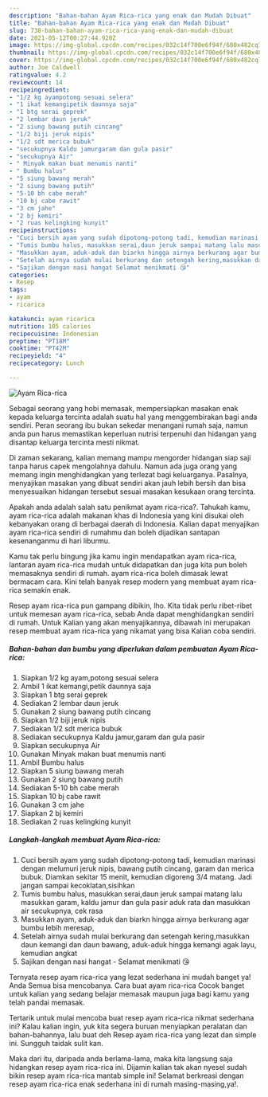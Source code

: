```yaml
---
description: "Bahan-bahan Ayam Rica-rica yang enak dan Mudah Dibuat"
title: "Bahan-bahan Ayam Rica-rica yang enak dan Mudah Dibuat"
slug: 738-bahan-bahan-ayam-rica-rica-yang-enak-dan-mudah-dibuat
date: 2021-05-12T00:27:44.920Z
image: https://img-global.cpcdn.com/recipes/032c14f700e6f94f/680x482cq70/ayam-rica-rica-foto-resep-utama.jpg
thumbnail: https://img-global.cpcdn.com/recipes/032c14f700e6f94f/680x482cq70/ayam-rica-rica-foto-resep-utama.jpg
cover: https://img-global.cpcdn.com/recipes/032c14f700e6f94f/680x482cq70/ayam-rica-rica-foto-resep-utama.jpg
author: Joe Caldwell
ratingvalue: 4.2
reviewcount: 14
recipeingredient:
- "1/2 kg ayampotong sesuai selera"
- "1 ikat kemangipetik daunnya saja"
- "1 btg serai geprek"
- "2 lembar daun jeruk"
- "2 siung bawang putih cincang"
- "1/2 biji jeruk nipis"
- "1/2 sdt merica bubuk"
- "secukupnya Kaldu jamurgaram dan gula pasir"
- "secukupnya Air"
- " Minyak makan buat menumis nanti"
- " Bumbu halus"
- "5 siung bawang merah"
- "2 siung bawang putih"
- "5-10 bh cabe merah"
- "10 bj cabe rawit"
- "3 cm jahe"
- "2 bj kemiri"
- "2 ruas kelingking kunyit"
recipeinstructions:
- "Cuci bersih ayam yang sudah dipotong-potong tadi, kemudian marinasi dengan melumuri jeruk nipis, bawang putih cincang, garam dan merica bubuk. Diamkan sekitar 15 menit, kemudian digoreng 3/4 matang. Jadi jangan sampai kecoklatan,sisihkan"
- "Tumis bumbu halus, masukkan serai,daun jeruk sampai matang lalu masukkan garam, kaldu jamur dan gula pasir aduk rata dan masukkan air secukupnya, cek rasa"
- "Masukkan ayam, aduk-aduk dan biarkn hingga airnya berkurang agar bumbu lebih meresap,"
- "Setelah airnya sudah mulai berkurang dan setengah kering,masukkan daun kemangi dan daun bawang, aduk-aduk hingga kemangi agak layu, kemudian angkat"
- "Sajikan dengan nasi hangat Selamat menikmati 😘"
categories:
- Resep
tags:
- ayam
- ricarica

katakunci: ayam ricarica 
nutrition: 105 calories
recipecuisine: Indonesian
preptime: "PT18M"
cooktime: "PT42M"
recipeyield: "4"
recipecategory: Lunch

---
```



![Ayam Rica-rica](https://img-global.cpcdn.com/recipes/032c14f700e6f94f/680x482cq70/ayam-rica-rica-foto-resep-utama.jpg)

Sebagai seorang yang hobi memasak, mempersiapkan masakan enak kepada keluarga tercinta adalah suatu hal yang menggembirakan bagi anda sendiri. Peran seorang ibu bukan sekedar menangani rumah saja, namun anda pun harus memastikan keperluan nutrisi terpenuhi dan hidangan yang disantap keluarga tercinta mesti nikmat.

Di zaman  sekarang, kalian memang mampu mengorder hidangan siap saji tanpa harus capek mengolahnya dahulu. Namun ada juga orang yang memang ingin menghidangkan yang terlezat bagi keluarganya. Pasalnya, menyajikan masakan yang dibuat sendiri akan jauh lebih bersih dan bisa menyesuaikan hidangan tersebut sesuai masakan kesukaan orang tercinta. 



Apakah anda adalah salah satu penikmat ayam rica-rica?. Tahukah kamu, ayam rica-rica adalah makanan khas di Indonesia yang kini disukai oleh kebanyakan orang di berbagai daerah di Indonesia. Kalian dapat menyajikan ayam rica-rica sendiri di rumahmu dan boleh dijadikan santapan kesenanganmu di hari liburmu.

Kamu tak perlu bingung jika kamu ingin mendapatkan ayam rica-rica, lantaran ayam rica-rica mudah untuk didapatkan dan juga kita pun boleh memasaknya sendiri di rumah. ayam rica-rica boleh dimasak lewat bermacam cara. Kini telah banyak resep modern yang membuat ayam rica-rica semakin enak.

Resep ayam rica-rica pun gampang dibikin, lho. Kita tidak perlu ribet-ribet untuk memesan ayam rica-rica, sebab Anda dapat menghidangkan sendiri di rumah. Untuk Kalian yang akan menyajikannya, dibawah ini merupakan resep membuat ayam rica-rica yang nikamat yang bisa Kalian coba sendiri.

<!--inarticleads1-->

##### Bahan-bahan dan bumbu yang diperlukan dalam pembuatan Ayam Rica-rica:

1. Siapkan 1/2 kg ayam,potong sesuai selera
1. Ambil 1 ikat kemangi,petik daunnya saja
1. Siapkan 1 btg serai geprek
1. Sediakan 2 lembar daun jeruk
1. Gunakan 2 siung bawang putih cincang
1. Siapkan 1/2 biji jeruk nipis
1. Sediakan 1/2 sdt merica bubuk
1. Sediakan secukupnya Kaldu jamur,garam dan gula pasir
1. Siapkan secukupnya Air
1. Gunakan  Minyak makan buat menumis nanti
1. Ambil  Bumbu halus
1. Siapkan 5 siung bawang merah
1. Gunakan 2 siung bawang putih
1. Sediakan 5-10 bh cabe merah
1. Siapkan 10 bj cabe rawit
1. Gunakan 3 cm jahe
1. Siapkan 2 bj kemiri
1. Sediakan 2 ruas kelingking kunyit




<!--inarticleads2-->

##### Langkah-langkah membuat Ayam Rica-rica:

1. Cuci bersih ayam yang sudah dipotong-potong tadi, kemudian marinasi dengan melumuri jeruk nipis, bawang putih cincang, garam dan merica bubuk. Diamkan sekitar 15 menit, kemudian digoreng 3/4 matang. Jadi jangan sampai kecoklatan,sisihkan
1. Tumis bumbu halus, masukkan serai,daun jeruk sampai matang lalu masukkan garam, kaldu jamur dan gula pasir aduk rata dan masukkan air secukupnya, cek rasa
1. Masukkan ayam, aduk-aduk dan biarkn hingga airnya berkurang agar bumbu lebih meresap,
1. Setelah airnya sudah mulai berkurang dan setengah kering,masukkan daun kemangi dan daun bawang, aduk-aduk hingga kemangi agak layu, kemudian angkat
1. Sajikan dengan nasi hangat - Selamat menikmati 😘




Ternyata resep ayam rica-rica yang lezat sederhana ini mudah banget ya! Anda Semua bisa mencobanya. Cara buat ayam rica-rica Cocok banget untuk kalian yang sedang belajar memasak maupun juga bagi kamu yang telah pandai memasak.

Tertarik untuk mulai mencoba buat resep ayam rica-rica nikmat sederhana ini? Kalau kalian ingin, yuk kita segera buruan menyiapkan peralatan dan bahan-bahannya, lalu buat deh Resep ayam rica-rica yang lezat dan simple ini. Sungguh taidak sulit kan. 

Maka dari itu, daripada anda berlama-lama, maka kita langsung saja hidangkan resep ayam rica-rica ini. Dijamin kalian tak akan nyesel sudah bikin resep ayam rica-rica mantab simple ini! Selamat berkreasi dengan resep ayam rica-rica enak sederhana ini di rumah masing-masing,ya!.

